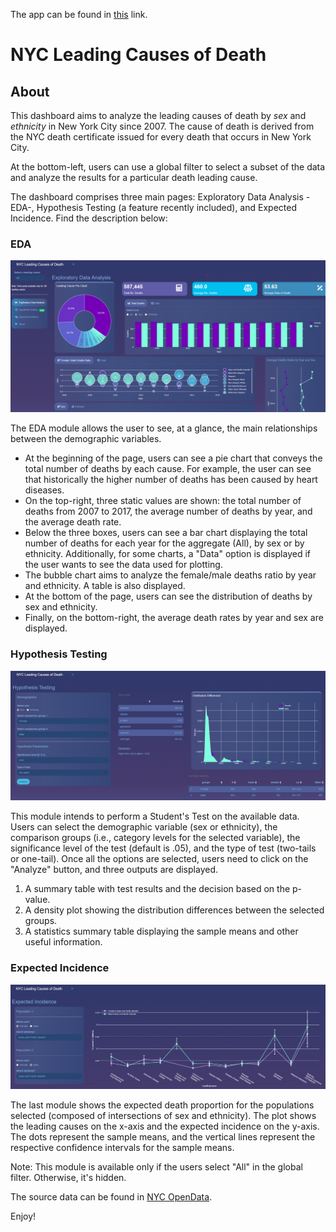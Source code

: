 The app can be found in [this](https://mlaracue.shinyapps.io/NYC-leading-causes-death/) link.

# NYC Leading Causes of Death

## About

This dashboard aims to analyze the leading causes of death by _sex_ and _ethnicity_ in New York City since 2007. The cause of death is derived from the NYC death certificate issued for every death that occurs in New York City.

At the bottom-left, users can use a global filter to select a subset of the data and analyze the results for a particular death leading cause.

The dashboard comprises three main pages: Exploratory Data Analysis -EDA-, Hypothesis Testing (a feature recently included), and Expected Incidence. Find the description below:

### EDA

![EDA](https://raw.githubusercontent.com/RforOperations2021/hw2-mlaracue/main/EDA.png)

The EDA module allows the user to see, at a glance, the main relationships between the demographic variables.

-   At the beginning of the page, users can see a pie chart that conveys the total number of deaths by each cause. For example, the user can see that historically the higher number of deaths has been caused by heart diseases.
-   On the top-right, three static values are shown: the total number of deaths from 2007 to 2017, the average number of deaths by year, and the average death rate.
-   Below the three boxes, users can see a bar chart displaying the total number of deaths for each year for the aggregate (All), by sex or by ethnicity. Additionally, for some charts, a "Data" option is displayed if the user wants to see the data used for plotting.
-   The bubble chart aims to analyze the female/male deaths ratio by year and ethnicity. A table is also displayed.
-   At the bottom of the page, users can see the distribution of deaths by sex and ethnicity.
-   Finally, on the bottom-right, the average death rates by year and sex are displayed.

### Hypothesis Testing

![testing](https://raw.githubusercontent.com/RforOperations2021/hw2-mlaracue/main/testing.png)

This module intends to perform a Student's Test on the available data. Users can select the demographic variable (sex or ethnicity), the comparison groups (i.e., category levels for the selected variable), the significance level of the test (default is .05), and the type of test (two-tails or one-tail). Once all the options are selected, users need to click on the "Analyze" button, and three outputs are displayed.

1.  A summary table with test results and the decision based on the p-value.
2.  A density plot showing the distribution differences between the selected groups.
3.  A statistics summary table displaying the sample means and other useful information.

### Expected Incidence

![incidence](https://raw.githubusercontent.com/RforOperations2021/hw2-mlaracue/main/incidence.png)

The last module shows the expected death proportion for the populations selected (composed of intersections of sex and ethnicity). The plot shows the leading causes on the x-axis and the expected incidence on the y-axis. The dots represent the sample means, and the vertical lines represent the respective confidence intervals for the sample means.

Note: This module is available only if the users select "All" in the global filter. Otherwise, it's hidden.

The source data can be found in [NYC OpenData](https://data.cityofnewyork.us/Health/New-York-City-Leading-Causes-of-Death/jb7j-dtam).

Enjoy!
